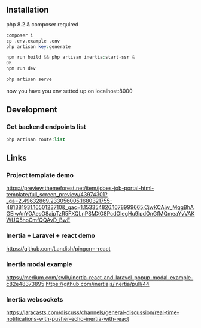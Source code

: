 ## Installation
php 8.2 & composer required
```php
composer i
cp .env.example .env
php artisan key:generate

npm run build && php artisan inertia:start-ssr &
OR
npm run dev

php artisan serve
```
now you have you env setted up on localhost:8000

## Development
### Get backend endpoints list
```php
php artisan route:list
```

## Links
### Project template demo
https://preview.themeforest.net/item/jobes-job-portal-html-template/full_screen_preview/43974301?_ga=2.49632869.233056005.1680321755-481381931.1650123710&_gac=1.153354826.1678999665.CjwKCAjw_MqgBhAGEiwAnYOAesO8ajpTzR5FXQLnPSMXO8PcdOIegHu9lpdOnGfMQmeaYvVAKWUQ5hoCmfQQAvD_BwE

### Inertia + Laravel + react demo
https://github.com/Landish/pingcrm-react

### Inertia modal example
https://medium.com/swlh/inertia-react-and-laravel-popup-modal-example-c82e48373895
https://github.com/inertiajs/inertia/pull/44

### Inertia websockets
https://laracasts.com/discuss/channels/general-discussion/real-time-notifications-with-pusher-echo-inertia-with-react
